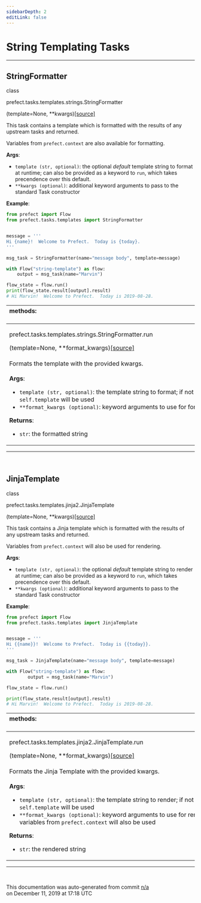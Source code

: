 ```yaml
---
sidebarDepth: 2
editLink: false
---
```

# String Templating Tasks
---
 ## StringFormatter
 <div class='class-sig' id='prefect-tasks-templates-strings-stringformatter'><p class="prefect-sig">class </p><p class="prefect-class">prefect.tasks.templates.strings.StringFormatter</p>(template=None, **kwargs)<span class="source"><a href="https://github.com/PrefectHQ/prefect/blob/master/src/prefect/tasks/templates/strings.py#L7">[source]</a></span></div>

This task contains a template which is formatted with the results of any upstream tasks and returned.

Variables from `prefect.context` are also available for formatting.

**Args**:     <ul class="args"><li class="args">`template (str, optional)`: the optional _default_ template string to format at runtime;         can also be provided as a keyword to `run`, which takes precendence over this default.     </li><li class="args">`**kwargs (optional)`: additional keyword arguments to pass to the         standard Task constructor</li></ul>**Example**:


```python
from prefect import Flow
from prefect.tasks.templates import StringFormatter


message = '''
Hi {name}!  Welcome to Prefect.  Today is {today}.
'''

msg_task = StringFormatter(name="message body", template=message)

with Flow("string-template") as flow:
    output = msg_task(name="Marvin")

flow_state = flow.run()
print(flow_state.result[output].result)
# Hi Marvin!  Welcome to Prefect.  Today is 2019-08-28.

```

|methods: &nbsp;&nbsp;&nbsp;&nbsp;&nbsp;&nbsp;&nbsp;&nbsp;&nbsp;&nbsp;&nbsp;&nbsp;&nbsp;&nbsp;&nbsp;&nbsp;&nbsp;&nbsp;&nbsp;&nbsp;&nbsp;&nbsp;&nbsp;&nbsp;&nbsp;&nbsp;&nbsp;&nbsp;&nbsp;&nbsp;&nbsp;&nbsp;&nbsp;&nbsp;&nbsp;&nbsp;&nbsp;&nbsp;&nbsp;&nbsp;&nbsp;&nbsp;&nbsp;&nbsp;&nbsp;&nbsp;&nbsp;&nbsp;&nbsp;&nbsp;&nbsp;&nbsp;&nbsp;&nbsp;&nbsp;&nbsp;&nbsp;&nbsp;&nbsp;&nbsp;&nbsp;&nbsp;&nbsp;&nbsp;&nbsp;&nbsp;&nbsp;&nbsp;&nbsp;&nbsp;&nbsp;&nbsp;&nbsp;&nbsp;&nbsp;&nbsp;&nbsp;&nbsp;&nbsp;&nbsp;&nbsp;&nbsp;&nbsp;&nbsp;&nbsp;&nbsp;&nbsp;&nbsp;&nbsp;&nbsp;&nbsp;&nbsp;&nbsp;&nbsp;&nbsp;&nbsp;&nbsp;&nbsp;&nbsp;&nbsp;&nbsp;&nbsp;&nbsp;&nbsp;&nbsp;&nbsp;&nbsp;&nbsp;&nbsp;&nbsp;&nbsp;&nbsp;&nbsp;&nbsp;&nbsp;&nbsp;&nbsp;&nbsp;&nbsp;&nbsp;&nbsp;&nbsp;&nbsp;&nbsp;&nbsp;&nbsp;&nbsp;&nbsp;&nbsp;&nbsp;&nbsp;&nbsp;&nbsp;&nbsp;&nbsp;&nbsp;&nbsp;&nbsp;&nbsp;&nbsp;&nbsp;&nbsp;&nbsp;&nbsp;&nbsp;&nbsp;&nbsp;&nbsp;&nbsp;&nbsp;|
|:----|
 | <div class='method-sig' id='prefect-tasks-templates-strings-stringformatter-run'><p class="prefect-class">prefect.tasks.templates.strings.StringFormatter.run</p>(template=None, **format_kwargs)<span class="source"><a href="https://github.com/PrefectHQ/prefect/blob/master/src/prefect/tasks/templates/strings.py#L46">[source]</a></span></div>
<p class="methods">Formats the template with the provided kwargs.<br><br>**Args**:     <ul class="args"><li class="args">`template (str, optional)`: the template string to format; if not         provided, `self.template` will be used     </li><li class="args">`**format_kwargs (optional)`: keyword arguments to use for formatting</li></ul>**Returns**:     <ul class="args"><li class="args">`str`: the formatted string</li></ul></p>|

---
<br>

 ## JinjaTemplate
 <div class='class-sig' id='prefect-tasks-templates-jinja2-jinjatemplate'><p class="prefect-sig">class </p><p class="prefect-class">prefect.tasks.templates.jinja2.JinjaTemplate</p>(template=None, **kwargs)<span class="source"><a href="https://github.com/PrefectHQ/prefect/blob/master/src/prefect/tasks/templates/jinja2.py#L15">[source]</a></span></div>

This task contains a Jinja template which is formatted with the results of any upstream tasks and returned.

Variables from `prefect.context` will also be used for rendering.

**Args**:     <ul class="args"><li class="args">`template (str, optional)`: the optional _default_ template string to render at runtime;         can also be provided as a keyword to `run`, which takes precendence over this default.     </li><li class="args">`**kwargs (optional)`: additional keyword arguments to pass to the         standard Task constructor</li></ul>**Example**:


```python
from prefect import Flow
from prefect.tasks.templates import JinjaTemplate


message = '''
Hi {{name}}!  Welcome to Prefect.  Today is {{today}}.
'''

msg_task = JinjaTemplate(name="message body", template=message)

with Flow("string-template") as flow:
        output = msg_task(name="Marvin")

flow_state = flow.run()

print(flow_state.result[output].result)
# Hi Marvin!  Welcome to Prefect.  Today is 2019-08-28.

```

|methods: &nbsp;&nbsp;&nbsp;&nbsp;&nbsp;&nbsp;&nbsp;&nbsp;&nbsp;&nbsp;&nbsp;&nbsp;&nbsp;&nbsp;&nbsp;&nbsp;&nbsp;&nbsp;&nbsp;&nbsp;&nbsp;&nbsp;&nbsp;&nbsp;&nbsp;&nbsp;&nbsp;&nbsp;&nbsp;&nbsp;&nbsp;&nbsp;&nbsp;&nbsp;&nbsp;&nbsp;&nbsp;&nbsp;&nbsp;&nbsp;&nbsp;&nbsp;&nbsp;&nbsp;&nbsp;&nbsp;&nbsp;&nbsp;&nbsp;&nbsp;&nbsp;&nbsp;&nbsp;&nbsp;&nbsp;&nbsp;&nbsp;&nbsp;&nbsp;&nbsp;&nbsp;&nbsp;&nbsp;&nbsp;&nbsp;&nbsp;&nbsp;&nbsp;&nbsp;&nbsp;&nbsp;&nbsp;&nbsp;&nbsp;&nbsp;&nbsp;&nbsp;&nbsp;&nbsp;&nbsp;&nbsp;&nbsp;&nbsp;&nbsp;&nbsp;&nbsp;&nbsp;&nbsp;&nbsp;&nbsp;&nbsp;&nbsp;&nbsp;&nbsp;&nbsp;&nbsp;&nbsp;&nbsp;&nbsp;&nbsp;&nbsp;&nbsp;&nbsp;&nbsp;&nbsp;&nbsp;&nbsp;&nbsp;&nbsp;&nbsp;&nbsp;&nbsp;&nbsp;&nbsp;&nbsp;&nbsp;&nbsp;&nbsp;&nbsp;&nbsp;&nbsp;&nbsp;&nbsp;&nbsp;&nbsp;&nbsp;&nbsp;&nbsp;&nbsp;&nbsp;&nbsp;&nbsp;&nbsp;&nbsp;&nbsp;&nbsp;&nbsp;&nbsp;&nbsp;&nbsp;&nbsp;&nbsp;&nbsp;&nbsp;&nbsp;&nbsp;&nbsp;&nbsp;&nbsp;&nbsp;|
|:----|
 | <div class='method-sig' id='prefect-tasks-templates-jinja2-jinjatemplate-run'><p class="prefect-class">prefect.tasks.templates.jinja2.JinjaTemplate.run</p>(template=None, **format_kwargs)<span class="source"><a href="https://github.com/PrefectHQ/prefect/blob/master/src/prefect/tasks/templates/jinja2.py#L55">[source]</a></span></div>
<p class="methods">Formats the Jinja Template with the provided kwargs.<br><br>**Args**:     <ul class="args"><li class="args">`template (str, optional)`: the template string to render; if not         provided, `self.template` will be used     </li><li class="args">`**format_kwargs (optional)`: keyword arguments to use for         rendering; note that variables from `prefect.context` will also be used</li></ul>**Returns**:     <ul class="args"><li class="args">`str`: the rendered string</li></ul></p>|

---
<br>


<p class="auto-gen">This documentation was auto-generated from commit <a href='https://github.com/PrefectHQ/prefect/commit/n/a'>n/a</a> </br>on December 11, 2019 at 17:18 UTC</p>